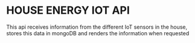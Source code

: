 # HOUSE ENERGY IOT API


This api receives information from the different IoT sensors in the house, stores this data in mongoDB and renders the information when requested
